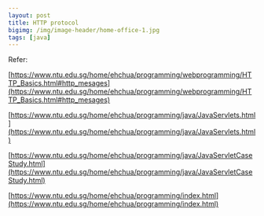 ```yaml
---
layout: post
title: HTTP protocol
bigimg: /img/image-header/home-office-1.jpg
tags: [java]
---
```





Refer:

[https://www.ntu.edu.sg/home/ehchua/programming/webprogramming/HTTP_Basics.html#http_mesages](https://www.ntu.edu.sg/home/ehchua/programming/webprogramming/HTTP_Basics.html#http_mesages)

[https://www.ntu.edu.sg/home/ehchua/programming/java/JavaServlets.html](https://www.ntu.edu.sg/home/ehchua/programming/java/JavaServlets.html)

[https://www.ntu.edu.sg/home/ehchua/programming/java/JavaServletCaseStudy.html](https://www.ntu.edu.sg/home/ehchua/programming/java/JavaServletCaseStudy.html)

[https://www.ntu.edu.sg/home/ehchua/programming/index.html](https://www.ntu.edu.sg/home/ehchua/programming/index.html)


